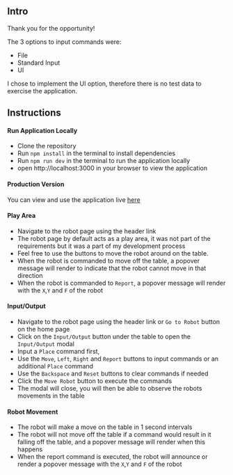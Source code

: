 ## Intro

Thank you for the opportunity!

The 3 options to input commands were:

- File
- Standard Input
- UI

I chose to implement the UI option, therefore there is no test data to exercise the application.

## Instructions

#### Run Application Locally

- Clone the repository
- Run `npm install` in the terminal to install dependencies
- Run `npm run dev` in the terminal to run the application locally
- open http://localhost:3000 in your browser to view the application

#### Production Version

You can view and use the application live [here](https://adrian-iacuone-connexion-test.netlify.app/)

#### Play Area

- Navigate to the robot page using the header link
- The robot page by default acts as a play area, it was not part of the requirements but it was a part of my development process
- Feel free to use the buttons to move the robot around on the table.
- When the robot is commanded to move off the table, a popover message will render to indicate that the robot cannot move in that direction
- When the robot is commanded to `Report`, a popover message will render with the `X`,`Y` and `F` of the robot

#### Input/Output

- Navigate to the robot page using the header link or `Go to Robot` button on the home page
- Click on the `Input/Output` button under the table to open the `Input/Output` modal
- Input a `Place` command first,
- Use the `Move`, `Left`, `Right` and `Report` buttons to input commands or an additional `Place` command
- Use the `Backspace` and `Reset` buttons to clear commands if needed
- Click the `Move Robot` button to execute the commands
- The modal will close, you will then be able to observe the robots movements in the table

#### Robot Movement

- The robot will make a move on the table in 1 second intervals
- The robot will not move off the table if a command would result in it falling off the table, and a popover message will render when this happens
- When the report command is executed, the robot will announce or render a popover message with the `X`,`Y` and `F` of the robot
